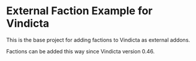 # External Faction Example for Vindicta

This is the base project for adding factions to Vindicta as external addons.

Factions can be added this way since Vindicta version 0.46.

